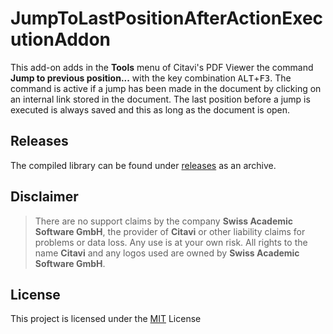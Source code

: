 # JumpToLastPositionAfterActionExecutionAddon

This add-on adds in the **Tools** menu of Citavi's PDF Viewer the command **Jump to previous position...** with the key combination <kbd>ALT</kbd>+<kbd>F3</kbd>. The command is active if a jump has been made in the document by clicking on an internal link stored in the document. The last position before a jump is executed is always saved and this as long as the document is open.

## Releases

The compiled library can be found under [releases](./../../releases) as an archive.

## Disclaimer

>There are no support claims by the company **Swiss Academic Software GmbH**, the provider of **Citavi** or other liability claims for problems or data loss. Any use is at your own risk. All rights to the name **Citavi** and any logos used are owned by **Swiss Academic Software GmbH**.

## License

This project is licensed under the [MIT](LICENSE) License
